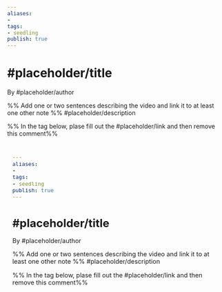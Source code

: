 ```yaml
---
aliases: 
- 
tags:
- seedling
publish: true
---
```


# #placeholder/title 

By #placeholder/author

%% Add one or two sentences describing the video and link it to at least one other note %%
#placeholder/description 

%% In the tag below, plase fill out the #placeholder/link and then remove this comment%%

<iframe width="100%" height="400px" src="#placeholder/link" title="YouTube video player" frameborder="0" allow="accelerometer; autoplay; clipboard-write; encrypted-media; gyroscope; picture-in-picture" allowfullscreen></iframe>
